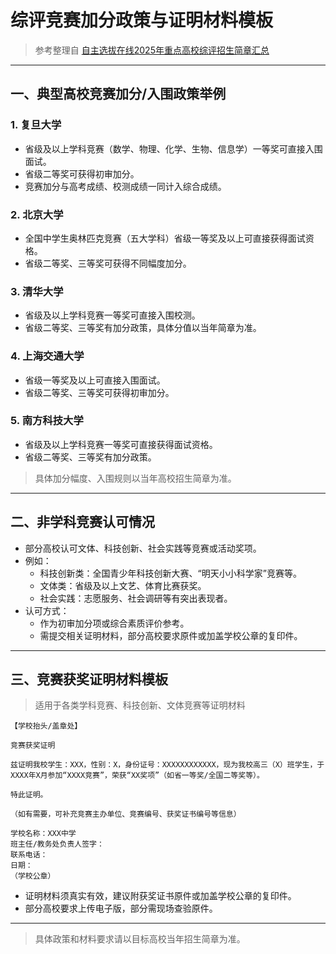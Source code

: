 # 综评竞赛加分政策与证明材料模板

> 参考整理自 [自主选拔在线2025年重点高校综评招生简章汇总](http://www.zizzs.com/gk/jianzhang/177271.html)

---

## 一、典型高校竞赛加分/入围政策举例

### 1. 复旦大学
- 省级及以上学科竞赛（数学、物理、化学、生物、信息学）一等奖可直接入围面试。
- 省级二等奖可获得初审加分。
- 竞赛加分与高考成绩、校测成绩一同计入综合成绩。

### 2. 北京大学
- 全国中学生奥林匹克竞赛（五大学科）省级一等奖及以上可直接获得面试资格。
- 省级二等奖、三等奖可获得不同幅度加分。

### 3. 清华大学
- 省级及以上学科竞赛一等奖可直接入围校测。
- 省级二等奖、三等奖有加分政策，具体分值以当年简章为准。

### 4. 上海交通大学
- 省级一等奖及以上可直接入围面试。
- 省级二等奖、三等奖可获得初审加分。

### 5. 南方科技大学
- 省级及以上学科竞赛一等奖可直接获得面试资格。
- 省级二等奖、三等奖有加分政策。

> 具体加分幅度、入围规则以当年高校招生简章为准。

---

## 二、非学科竞赛认可情况

- 部分高校认可文体、科技创新、社会实践等竞赛或活动奖项。
- 例如：
  - 科技创新类：全国青少年科技创新大赛、“明天小小科学家”竞赛等。
  - 文体类：省级及以上文艺、体育比赛获奖。
  - 社会实践：志愿服务、社会调研等有突出表现者。
- 认可方式：
  - 作为初审加分项或综合素质评价参考。
  - 需提交相关证明材料，部分高校要求原件或加盖学校公章的复印件。

---

## 三、竞赛获奖证明材料模板

> 适用于各类学科竞赛、科技创新、文体竞赛等证明材料

```
【学校抬头/盖章处】

竞赛获奖证明

兹证明我校学生：XXX，性别：X，身份证号：XXXXXXXXXXXX，现为我校高三（X）班学生，于XXXX年X月参加“XXXX竞赛”，荣获“XX奖项”（如省一等奖/全国二等奖等）。

特此证明。

（如有需要，可补充竞赛主办单位、竞赛编号、获奖证书编号等信息）

学校名称：XXX中学
班主任/教务处负责人签字：
联系电话：
日期：
（学校公章）
```

- 证明材料须真实有效，建议附获奖证书原件或加盖学校公章的复印件。
- 部分高校要求上传电子版，部分需现场查验原件。

---

> 具体政策和材料要求请以目标高校当年招生简章为准。
